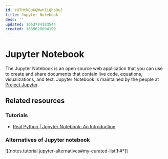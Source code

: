```yaml
---
id: zUTHtkQuKQWwnIiQhb9uJ
title: Jupyter Notebook
desc: ''
updated: 1653784183544
created: 1639628094199
---
```

# Jupyter Notebook

The Jupyter Notebook is an open source web application that you can use to create and share documents that contain live code, equations, visualizations, and text. Jupyter Notebook is maintained by the people at [Project Jupyter](https://jupyter.org/).

## Related resources

### Tutorials

- [Real Python | Jupyter Notebook: An Introduction](https://realpython.com/jupyter-notebook-introduction/)

### Alternatives of Jupyter notebook

![[notes.tutorial.jupyter-alternatives#my-curated-list,1:#*]]
